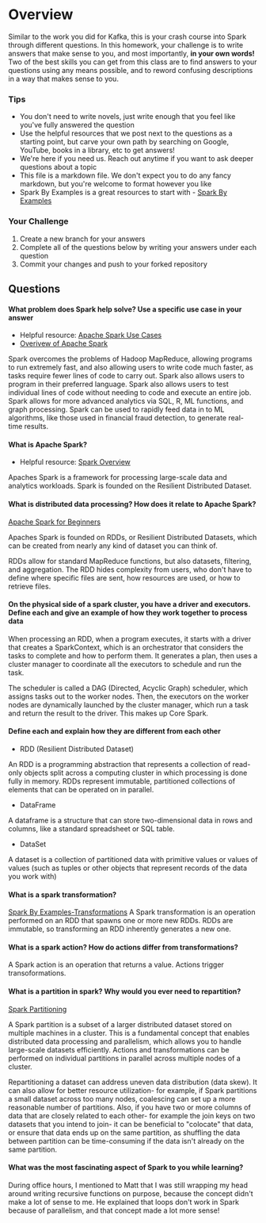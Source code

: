 # Overview

Similar to the work you did for Kafka, this is your crash course into Spark through different questions. In this homework, your
challenge is to write answers that make sense to you, and most importantly, **in your own words!**
Two of the best skills you can get from this class are to find answers to your questions using any means possible, and to
reword confusing descriptions in a way that makes sense to you. 

### Tips
* You don't need to write novels, just write enough that you feel like you've fully answered the question
* Use the helpful resources that we post next to the questions as a starting point, but carve your own path by searching on Google, YouTube, books in a library, etc to get answers!
* We're here if you need us. Reach out anytime if you want to ask deeper questions about a topic 
* This file is a markdown file. We don't expect you to do any fancy markdown, but you're welcome to format however you like
* Spark By Examples is a great resources to start with - [Spark By Examples](https://sparkbyexamples.com/)

### Your Challenge
1. Create a new branch for your answers 
2. Complete all of the questions below by writing your answers under each question
3. Commit your changes and push to your forked repository

## Questions
#### What problem does Spark help solve? Use a specific use case in your answer 
* Helpful resource: [Apache Spark Use Cases](https://www.toptal.com/spark/introduction-to-apache-spark)
* [Overivew of Apache Spark](https://www.youtube.com/watch?v=znBa13Earms&t=42s)

Spark overcomes the problems of Hadoop MapReduce, allowing programs to run extremely fast, and also allowing users to write code much faster, as tasks require fewer lines of code to carry out. Spark also allows users to program in their preferred language. Spark also allows users to test individual lines of code without needing to code and execute an entire job. Spark allows for more advanced analytics via SQL, R, ML functions, and graph processing. Spark can be used to rapidly feed data in to ML algorithms, like those used in financial fraud detection, to generate real-time results.

#### What is Apache Spark?
* Helpful resource: [Spark Overview](https://www.youtube.com/watch?v=ymtq8yjmD9I) 

Apaches Spark is a framework for processing large-scale data and analytics workloads. Spark is founded on the Resilient Distributed Dataset. 

#### What is distributed data processing? How does it relate to Apache Spark?  
[Apache Spark for Beginners](https://medium.com/@aristo_alex/apache-spark-for-beginners-d3b3791e259e)

Apaches Spark is founded on RDDs, or Resilient Distributed Datasets, which can be created from nearly any kind of dataset you can think of.

RDDs allow for standard MapReduce functions, but also datasets, filtering, and aggregation. The RDD hides complexity from users, who don't have to define where specific files are sent, how resources are used, or how to retrieve files.

#### On the physical side of a spark cluster, you have a driver and executors. Define each and give an example of how they work together to process data

When processing an RDD, when a program executes, it starts with a driver that creates a SparkContext, which is an orchestrator that considers the tasks to complete and how to perform them. It generates a plan, then uses a cluster manager to coordinate all the executors to schedule and run the task. 

The scheduler is called a DAG (Directed, Acyclic Graph) scheduler, which assigns tasks out to the worker nodes. Then, the executors on the worker nodes are dynamically launched by the cluster manager, which run a task and return the result to the driver. This makes up Core Spark.

#### Define each and explain how they are different from each other 
* RDD (Resilient Distributed Dataset)

An RDD is a programming abstraction that represents a collection of read-only objects split across a computing cluster in which processing is done fully in memory. RDDs represent immutable, partitioned collections of elements that can be operated on in parallel.

* DataFrame

A dataframe is a structure that can store two-dimensional data in rows and columns, like a standard spreadsheet or SQL table.

* DataSet

A dataset is a collection of partitioned data with primitive values or values of values (such as tuples or other objects that represent records of the data you work with)

#### What is a spark transformation?
[Spark By Examples-Transformations](https://sparkbyexamples.com/apache-spark-rdd/spark-rdd-transformations/)
A Spark transformation is an operation performed on an RDD that spawns one or more new RDDs. RDDs are immutable, so transforming an RDD inherently generates a new one.

#### What is a spark action? How do actions differ from transformations? 

A Spark action is an operation that returns a value. Actions trigger transoformations.

#### What is a partition in spark? Why would you ever need to repartition? 
[Spark Partitioning](https://sparkbyexamples.com/spark/spark-repartition-vs-coalesce/)

A Spark partition is a subset of a larger distributed dataset stored on multiple machines in a cluster. This is a fundamental concept that enables distributed data processing and parallelism, which allows you to handle large-scale datasets efficiently. Actions and transformations can be performed on individual partitions in parallel across multiple nodes of a cluster.

Repartitioning a dataset can address uneven data distribution (data skew). It can also allow for better resource utilization- for example, if Spark partitions a small dataset across too many nodes, coalescing can set up a more reasonable number of partitions. Also, if you have two or more columns of data that are closely related to each other- for example the join keys on two datasets that you intend to join- it can be beneficial to "colocate" that data, or ensure that data ends up on the same partition, as shuffling the data between partition can be time-consuming if the data isn't already on the same partition.

#### What was the most fascinating aspect of Spark to you while learning? 
During office hours, I mentioned to Matt that I was still wrapping my head around writing recursive functions on purpose, because the concept didn't make a lot of sense to me. He explained that loops don't work in Spark because of parallelism, and that concept made a lot more sense!